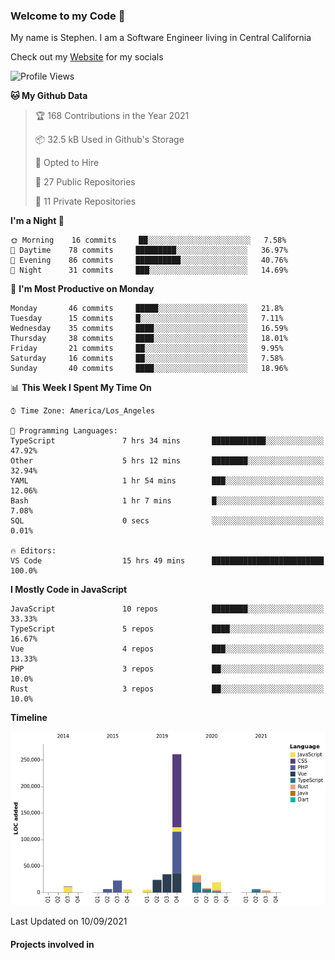 ### Welcome to my Code 👋

My name is Stephen. I am a Software Engineer living in Central California

Check out my [Website](https://snipey.dev) for my socials

<!--START_SECTION:waka-->
![Profile Views](http://img.shields.io/badge/Profile%20Views-0-blue)

**🐱 My Github Data** 

> 🏆 168 Contributions in the Year 2021
 > 
> 📦 32.5 kB Used in Github's Storage 
 > 
> 💼 Opted to Hire
 > 
> 📜 27 Public Repositories 
 > 
> 🔑 11 Private Repositories  
 > 
**I'm a Night 🦉** 

```text
🌞 Morning    16 commits     ██░░░░░░░░░░░░░░░░░░░░░░░   7.58% 
🌆 Daytime    78 commits     █████████░░░░░░░░░░░░░░░░   36.97% 
🌃 Evening    86 commits     ██████████░░░░░░░░░░░░░░░   40.76% 
🌙 Night      31 commits     ███░░░░░░░░░░░░░░░░░░░░░░   14.69%

```
📅 **I'm Most Productive on Monday** 

```text
Monday       46 commits     █████░░░░░░░░░░░░░░░░░░░░   21.8% 
Tuesday      15 commits     █░░░░░░░░░░░░░░░░░░░░░░░░   7.11% 
Wednesday    35 commits     ████░░░░░░░░░░░░░░░░░░░░░   16.59% 
Thursday     38 commits     ████░░░░░░░░░░░░░░░░░░░░░   18.01% 
Friday       21 commits     ██░░░░░░░░░░░░░░░░░░░░░░░   9.95% 
Saturday     16 commits     ██░░░░░░░░░░░░░░░░░░░░░░░   7.58% 
Sunday       40 commits     ████░░░░░░░░░░░░░░░░░░░░░   18.96%

```


📊 **This Week I Spent My Time On** 

```text
⌚︎ Time Zone: America/Los_Angeles

💬 Programming Languages: 
TypeScript               7 hrs 34 mins       ████████████░░░░░░░░░░░░░   47.92% 
Other                    5 hrs 12 mins       ████████░░░░░░░░░░░░░░░░░   32.94% 
YAML                     1 hr 54 mins        ███░░░░░░░░░░░░░░░░░░░░░░   12.06% 
Bash                     1 hr 7 mins         █░░░░░░░░░░░░░░░░░░░░░░░░   7.08% 
SQL                      0 secs              ░░░░░░░░░░░░░░░░░░░░░░░░░   0.01%

🔥 Editors: 
VS Code                  15 hrs 49 mins      █████████████████████████   100.0%

```

**I Mostly Code in JavaScript** 

```text
JavaScript               10 repos            ████████░░░░░░░░░░░░░░░░░   33.33% 
TypeScript               5 repos             ████░░░░░░░░░░░░░░░░░░░░░   16.67% 
Vue                      4 repos             ███░░░░░░░░░░░░░░░░░░░░░░   13.33% 
PHP                      3 repos             ██░░░░░░░░░░░░░░░░░░░░░░░   10.0% 
Rust                     3 repos             ██░░░░░░░░░░░░░░░░░░░░░░░   10.0%

```


**Timeline**

![Chart not found](https://raw.githubusercontent.com/Snipey/Snipey/master/charts/bar_graph.png) 


 Last Updated on 10/09/2021
<!--END_SECTION:waka-->

#### Projects involved in

